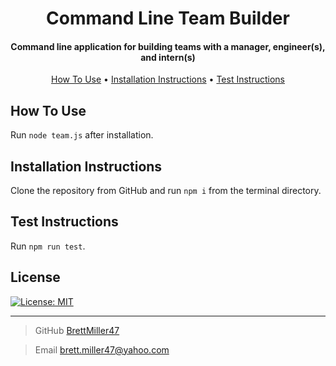 <h1 align="center">
    Command Line Team Builder
</h1>

<h4 align="center">Command line application for building teams with a manager, engineer(s), and intern(s)</h4>

<p align="center">
<a href="#how-to-use">How To Use</a> •
<a href="#installation-instructions">Installation Instructions</a> •
<a href="#test-instructions">Test Instructions</a>
</p>

## How To Use

Run `node team.js` after installation.

## Installation Instructions

Clone the repository from GitHub and run `npm i` from the terminal directory.

## Test Instructions

Run `npm run test`.

## License

[![License: MIT](https://img.shields.io/badge/License-MIT-yellow.svg)](https://opensource.org/licenses/MIT)

---

> GitHub [BrettMiller47](https://github.com/BrettMiller47)

> Email [brett.miller47@yahoo.com](brett.miller47@yahoo.com)
